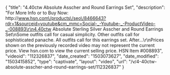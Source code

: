 {
    "title": "4.40ctw Absolute Asscher and Round Earrings Set",
    "description": "For More Info or to Buy Now: http:\/\/www.hsn.com\/products\/seo\/8466643?rdr=1&sourceid=youtube&cm_mmc=Social-_-Youtube-_-ProductVideo-_-008893\r\n4.40ctw Absolute Sterling Silver Asscher and Round Earrings Set\nSome outfits call for casual simplicity. Other outfits call for sophisticated panache. All outfits call for this earrings set. After...\r\nPrices shown on the previously recorded video may not represent the current price.  View hsn.com to view the current selling price. HSN Item #008893",
    "videoid": "112326837",
    "date_created": "1503073627",
    "date_modified": "1503415852",
    "type": "captivate",
    "layout": "video",
    "url": "\/v\/4-40ctw-absolute-asscher-and-round-earrings-set\/112326837"
}